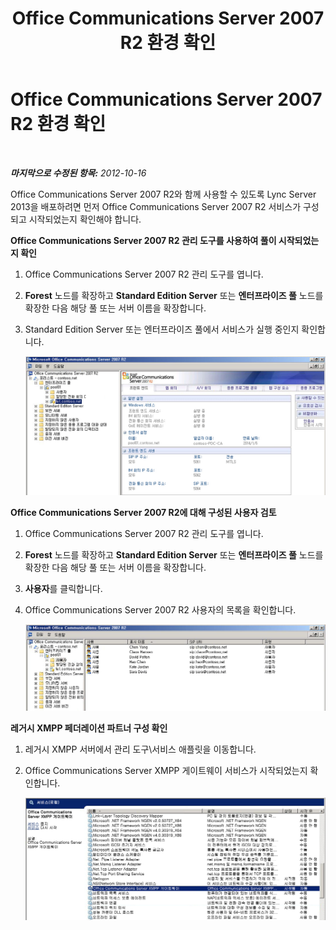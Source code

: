 ﻿---
title: Office Communications Server 2007 R2 환경 확인
TOCTitle: Office Communications Server 2007 R2 환경 확인
ms:assetid: e051bdd5-e7ef-4754-8705-900b2c57f37c
ms:mtpsurl: https://technet.microsoft.com/ko-kr/library/JJ721906(v=OCS.15)
ms:contentKeyID: 49886018
ms.date: 08/10/2015
mtps_version: v=OCS.15
ms.translationtype: HT
---

# Office Communications Server 2007 R2 환경 확인

 

_**마지막으로 수정된 항목:** 2012-10-16_

Office Communications Server 2007 R2와 함께 사용할 수 있도록 Lync Server 2013을 배포하려면 먼저 Office Communications Server 2007 R2 서비스가 구성되고 시작되었는지 확인해야 합니다.

**Office Communications Server 2007 R2 관리 도구를 사용하여 풀이 시작되었는지 확인**

1.  Office Communications Server 2007 R2 관리 도구를 엽니다.

2.  **Forest** 노드를 확장하고 **Standard Edition Server** 또는 **엔터프라이즈 풀** 노드를 확장한 다음 해당 풀 또는 서버 이름을 확장합니다.

3.  Standard Edition Server 또는 엔터프라이즈 풀에서 서비스가 실행 중인지 확인합니다.
    
    ![Office Communications Server 2007 R2 관리 콘솔](images/JJ721906.76897b6d-f433-47d2-930d-0816fc30a3c2(OCS.15).jpg "Office Communications Server 2007 R2 관리 콘솔")

**Office Communications Server 2007 R2에 대해 구성된 사용자 검토**

1.  Office Communications Server 2007 R2 관리 도구를 엽니다.

2.  **Forest** 노드를 확장하고 **Standard Edition Server** 또는 **엔터프라이즈 풀** 노드를 확장한 다음 해당 풀 또는 서버 이름을 확장합니다.

3.  **사용자**를 클릭합니다.

4.  Office Communications Server 2007 R2 사용자의 목록을 확인합니다.
    
    ![OCS 관리 도구의 사용자 목록](images/JJ721906.f6bb7c4f-cbed-4389-8d0a-69a28577f17a(OCS.15).jpg "OCS 관리 도구의 사용자 목록")

**레거시 XMPP 페더레이션 파트너 구성 확인**

1.  레거시 XMPP 서버에서 관리 도구\\서비스 애플릿을 이동합니다.

2.  Office Communications Server XMPP 게이트웨이 서비스가 시작되었는지 확인합니다.
    
    ![Office Communications Server XMPP 게이트웨이 서비스](images/JJ205231.23223724-3c4b-4cb9-ace2-1cab2c3c91c3(OCS.15).jpg "Office Communications Server XMPP 게이트웨이 서비스")

